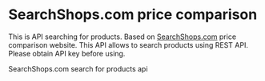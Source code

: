 # SearchShops.com price comparison
This is API searching for products.
Based on [SearchShops.com](https://SearchShops.com/) price comparison website.
This API allows to search products using REST API.
Please obtain API key before using.

SearchShops.com search for products api
